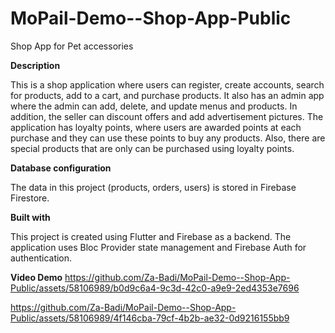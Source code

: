# MoPail-Demo--Shop-App-Public
Shop App for Pet accessories

**Description**

This is a shop application where users can register, create accounts, search for products, add to a cart, and purchase products. It also has an admin app where the admin can add, delete, and update menus and products. In addition, the seller can discount offers and add advertisement pictures.
The application has loyalty points, where users are awarded points at each purchase and they can use these points to buy any products. Also, there are special products that are only can be purchased using loyalty points.

**Database configuration**

The data in this project (products, orders, users) is stored in Firebase Firestore. 

**Built with**

This project is created using Flutter and Firebase as a backend. The application uses Bloc Provider state management and Firebase Auth for authentication.


**Video Demo**
https://github.com/Za-Badi/MoPail-Demo--Shop-App-Public/assets/58106989/b0d9c6a4-9c3d-42c0-a9e9-2ed4353e7696




https://github.com/Za-Badi/MoPail-Demo--Shop-App-Public/assets/58106989/4f146cba-79cf-4b2b-ae32-0d9216155bb9


